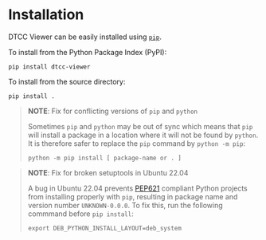# Installation

DTCC Viewer can be easily installed using [`pip`](https://pypi.org/project/pip/).

To install from the Python Package Index (PyPI):

    pip install dtcc-viewer

To install from the source directory:

    pip install .

> **NOTE**: Fix for conflicting versions of `pip` and `python`
>
> Sometimes `pip` and `python` may be out of sync which means that `pip` will
> install a package in a location where it will not be found by `python`.
> It is therefore safer to replace the `pip` command by `python -m pip`:
>
>     python -m pip install [ package-name or . ]

> **NOTE**: Fix for broken setuptools in Ubuntu 22.04
>
> A bug in Ubuntu 22.04 prevents [PEP621](https://peps.python.org/pep-0621/)
> compliant Python projects from installing properly with `pip`, resulting in
> package name and version number `UNKNOWN-0.0.0`.
> To fix this, run the following commmand before `pip install`:
>
>     export DEB_PYTHON_INSTALL_LAYOUT=deb_system
